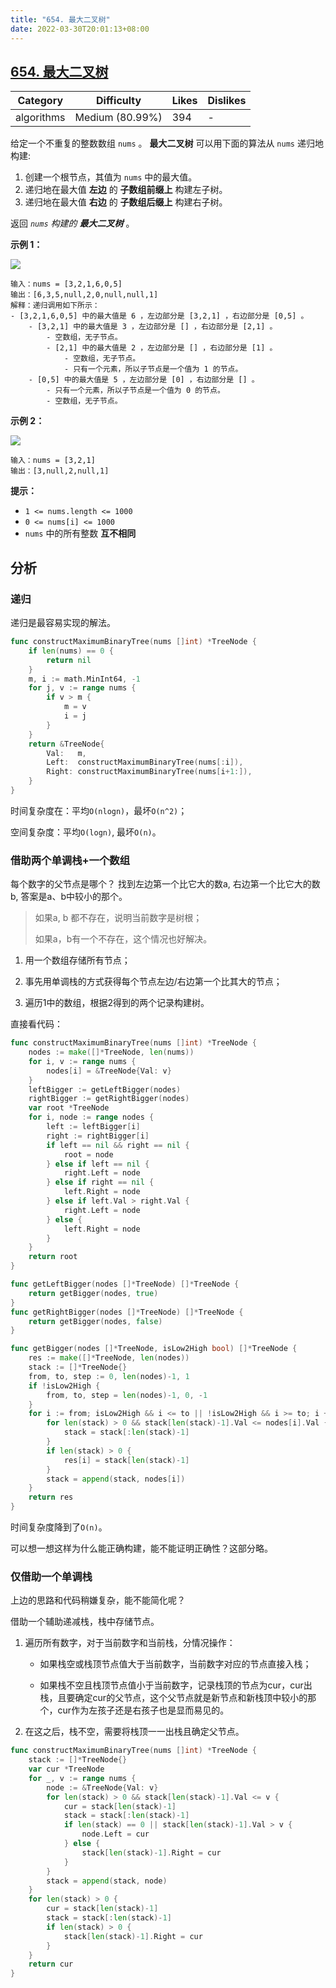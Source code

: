 ```yaml
---
title: "654. 最大二叉树"
date: 2022-03-30T20:01:13+08:00
---
```

## [654. 最大二叉树](https://leetcode-cn.com/problems/maximum-binary-tree/description/ "https://leetcode-cn.com/problems/maximum-binary-tree/description/")

| Category   | Difficulty      | Likes | Dislikes |
| ---------- | --------------- | ----- | -------- |
| algorithms | Medium (80.99%) | 394   | -        |

给定一个不重复的整数数组 `nums` 。 **最大二叉树** 可以用下面的算法从 `nums` 递归地构建:

1. 创建一个根节点，其值为 `nums` 中的最大值。
2. 递归地在最大值 **左边** 的 **子数组前缀上** 构建左子树。
3. 递归地在最大值 **右边** 的 **子数组后缀上** 构建右子树。

返回 *`nums` 构建的* ***最大二叉树*** 。

**示例 1：**

![](https://assets.leetcode.com/uploads/2020/12/24/tree1.jpg)

```
输入：nums = [3,2,1,6,0,5]
输出：[6,3,5,null,2,0,null,null,1]
解释：递归调用如下所示：
- [3,2,1,6,0,5] 中的最大值是 6 ，左边部分是 [3,2,1] ，右边部分是 [0,5] 。
    - [3,2,1] 中的最大值是 3 ，左边部分是 [] ，右边部分是 [2,1] 。
        - 空数组，无子节点。
        - [2,1] 中的最大值是 2 ，左边部分是 [] ，右边部分是 [1] 。
            - 空数组，无子节点。
            - 只有一个元素，所以子节点是一个值为 1 的节点。
    - [0,5] 中的最大值是 5 ，左边部分是 [0] ，右边部分是 [] 。
        - 只有一个元素，所以子节点是一个值为 0 的节点。
        - 空数组，无子节点。
```

**示例 2：**

![](https://assets.leetcode.com/uploads/2020/12/24/tree2.jpg)

```
输入：nums = [3,2,1]
输出：[3,null,2,null,1]
```

**提示：**

- `1 <= nums.length <= 1000`
- `0 <= nums[i] <= 1000`
- `nums` 中的所有整数 **互不相同**

## 分析

### 递归

递归是最容易实现的解法。

```go
func constructMaximumBinaryTree(nums []int) *TreeNode {
    if len(nums) == 0 {
        return nil
    }
    m, i := math.MinInt64, -1
    for j, v := range nums {
        if v > m {
            m = v
            i = j
        }
    }
    return &TreeNode{
        Val:   m,
        Left:  constructMaximumBinaryTree(nums[:i]),
        Right: constructMaximumBinaryTree(nums[i+1:]),
    }
}
```

时间复杂度在：平均`O(nlogn)`，最坏`O(n^2)`；

空间复杂度：平均`O(logn)`, 最坏`O(n)`。

### 借助两个单调栈+一个数组

每个数字的父节点是哪个？
找到左边第一个比它大的数a, 右边第一个比它大的数b, 答案是a、b中较小的那个。

> 如果a, b 都不存在，说明当前数字是树根；
>
> 如果a，b有一个不存在，这个情况也好解决。

1. 用一个数组存储所有节点；

2. 事先用单调栈的方式获得每个节点左边/右边第一个比其大的节点；

3. 遍历1中的数组，根据2得到的两个记录构建树。

直接看代码：

```go
func constructMaximumBinaryTree(nums []int) *TreeNode {
    nodes := make([]*TreeNode, len(nums))
    for i, v := range nums {
        nodes[i] = &TreeNode{Val: v}
    }
    leftBigger := getLeftBigger(nodes)
    rightBigger := getRightBigger(nodes)
    var root *TreeNode
    for i, node := range nodes {
        left := leftBigger[i]
        right := rightBigger[i]
        if left == nil && right == nil {
            root = node
        } else if left == nil {
            right.Left = node
        } else if right == nil {
            left.Right = node
        } else if left.Val > right.Val {
            right.Left = node
        } else {
            left.Right = node
        }
    }
    return root
}

func getLeftBigger(nodes []*TreeNode) []*TreeNode {
    return getBigger(nodes, true)
}
func getRightBigger(nodes []*TreeNode) []*TreeNode {
    return getBigger(nodes, false)
}

func getBigger(nodes []*TreeNode, isLow2High bool) []*TreeNode {
    res := make([]*TreeNode, len(nodes))
    stack := []*TreeNode{}
    from, to, step := 0, len(nodes)-1, 1
    if !isLow2High {
        from, to, step = len(nodes)-1, 0, -1
    }
    for i := from; isLow2High && i <= to || !isLow2High && i >= to; i += step {
        for len(stack) > 0 && stack[len(stack)-1].Val <= nodes[i].Val {
            stack = stack[:len(stack)-1]
        }
        if len(stack) > 0 {
            res[i] = stack[len(stack)-1]
        }
        stack = append(stack, nodes[i])
    }
    return res
}
```

时间复杂度降到了`O(n)`。

可以想一想这样为什么能正确构建，能不能证明正确性？这部分略。

### 仅借助一个单调栈

上边的思路和代码稍嫌复杂，能不能简化呢？

借助一个辅助递减栈，栈中存储节点。

1. 遍历所有数字，对于当前数字和当前栈，分情况操作：

   - 如果栈空或栈顶节点值大于当前数字，当前数字对应的节点直接入栈；

   - 如果栈不空且栈顶节点值小于当前数字，记录栈顶的节点为cur，cur出栈，且要确定cur的父节点，这个父节点就是新节点和新栈顶中较小的那个，cur作为左孩子还是右孩子也是显而易见的。

2. 在这之后，栈不空，需要将栈顶一一出栈且确定父节点。

```go
func constructMaximumBinaryTree(nums []int) *TreeNode {
    stack := []*TreeNode{}
    var cur *TreeNode
    for _, v := range nums {
        node := &TreeNode{Val: v}
        for len(stack) > 0 && stack[len(stack)-1].Val <= v {
            cur = stack[len(stack)-1]
            stack = stack[:len(stack)-1]
            if len(stack) == 0 || stack[len(stack)-1].Val > v {
                node.Left = cur
            } else {
                stack[len(stack)-1].Right = cur
            }
        }
        stack = append(stack, node)
    }
    for len(stack) > 0 {
        cur = stack[len(stack)-1]
        stack = stack[:len(stack)-1]
        if len(stack) > 0 {
            stack[len(stack)-1].Right = cur
        }
    }
    return cur
}
```

